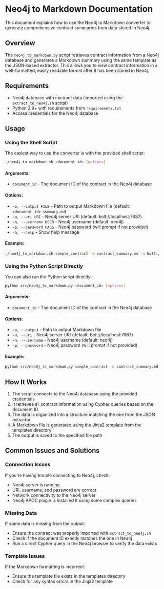 # Neo4j to Markdown Documentation

This document explains how to use the Neo4j to Markdown converter to generate comprehensive contract summaries from data stored in Neo4j.

## Overview

The `neo4j_to_markdown.py` script retrieves contract information from a Neo4j database and generates a Markdown summary using the same template as the JSON-based extractor. This allows you to view contract information in a well-formatted, easily readable format after it has been stored in Neo4j.

## Requirements

- Neo4j database with contract data (imported using the `extract_to_neo4j.sh` script)
- Python 3.9+ with requirements from `requirements.txt`
- Access credentials for the Neo4j database

## Usage

### Using the Shell Script

The easiest way to use the converter is with the provided shell script:

```bash
./neo4j_to_markdown.sh <document_id> [options]
```

#### Arguments:

- `document_id` - The document ID of the contract in the Neo4j database

#### Options:

- `-o, --output FILE` - Path to output Markdown file (default: `<document_id>_summary.md`)
- `-u, --uri URI` - Neo4j server URI (default: bolt://localhost:7687)
- `-n, --username USER` - Neo4j username (default: neo4j)
- `-p, --password PASS` - Neo4j password (will prompt if not provided)
- `-h, --help` - Show help message

#### Example:

```bash
./neo4j_to_markdown.sh sample_contract -o contract_summary.md -u bolt://localhost:7687 -n neo4j
```

### Using the Python Script Directly

You can also run the Python script directly:

```bash
python src/neo4j_to_markdown.py <document_id> [options]
```

#### Arguments:

- `document_id` - The document ID of the contract in the Neo4j database

#### Options:

- `-o, --output` - Path to output Markdown file
- `-u, --uri` - Neo4j server URI (default: bolt://localhost:7687)
- `-n, --username` - Neo4j username (default: neo4j)
- `-p, --password` - Neo4j password (will prompt if not provided)

#### Example:

```bash
python src/neo4j_to_markdown.py sample_contract -o contract_summary.md -u bolt://localhost:7687 -n neo4j
```

## How It Works

1. The script connects to the Neo4j database using the provided credentials
2. It retrieves all contract information using Cypher queries based on the document ID
3. The data is organized into a structure matching the one from the JSON extractor
4. A Markdown file is generated using the Jinja2 template from the templates directory
5. The output is saved to the specified file path

## Common Issues and Solutions

### Connection Issues

If you're having trouble connecting to Neo4j, check:
- Neo4j server is running
- URI, username, and password are correct
- Network connectivity to the Neo4j server
- Neo4j APOC plugin is installed if using some complex queries

### Missing Data

If some data is missing from the output:
- Ensure the contract was properly imported with `extract_to_neo4j.sh`
- Check if the document ID exactly matches the one in Neo4j
- Run a direct Cypher query in the Neo4j browser to verify the data exists

### Template Issues

If the Markdown formatting is incorrect:
- Ensure the template file exists in the templates directory
- Check for any syntax errors in the Jinja2 template
